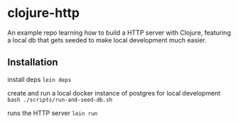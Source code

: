 # clojure-http

An example repo learning how to build a HTTP server with Clojure, featuring a local db that gets seeded
to make local development much easier. 

## Installation

install deps
`lein deps`

create and run a local docker instance of postgres for local development
`bash ./scripts/run-and-seed-db.sh`

runs the HTTP server
`lein run`

